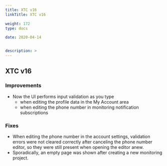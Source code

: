 ```yaml
---
title: XTC v16
linkTitle: XTC v16

weight: 172
type: docs

date: 2020-04-14


description: >
---
```


## XTC v16

### Improvements
- Now the UI performs input validation as you type
    - when editing the profile data in the My Account area
    - when editing the phone number in monitoring notification subscriptions
### Fixes
- When editing the phone number in the account settings, validation errors were not cleared correctly after canceling the phone number editor, so they were still present when opening the editor anew.
- Sporadically, an empty page was shown after creating a new monitoring project.
